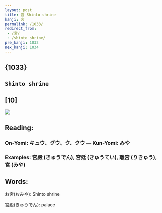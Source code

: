 ```yaml
---
layout: post
title: 宮 Shinto shrine
kanji: 宮
permalink: /1033/
redirect_from:
 - /宮/
 - /shinto shrine/
pre_kanji: 1032
nex_kanji: 1034
---
```


## {1033}

## `Shinto shrine`

## [10]

<div class="stroke"><img src="E5AEAE.png" /></div>

## Reading:

### On-Yomi: キュウ、グウ、ク、クウ &mdash; Kun-Yomi: みや

### Examples: 宮殿 (きゅうでん), 宮廷 (きゅうてい), 離宮 (りきゅう), 宮 (みや)

## Words:

お宮(おみや): Shinto shrine

宮殿(きゅうでん): palace

